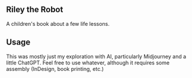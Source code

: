 ## Riley the Robot

A children's book about a few life lessons.

## Usage

This was mostly just my exploration with AI, particularly Midjourney and a little ChatGPT. Feel free to use whatever, although it requires some assembly (InDesign, book printing, etc.)
